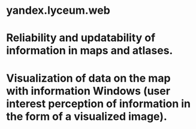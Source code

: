 # yandex.lyceum.web
# Reliability and updatability of information in maps and atlases.
# Visualization of data on the map with information Windows (user interest perception of information in the form of a visualized image).

